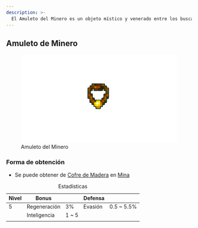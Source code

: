 ```yaml
---
description: >-
  El Amuleto del Minero es un objeto místico y venerado entre los buscadores de minerales y aquellos que trabajan en las profundidades de la tierra. Este amuleto está imbuido de la esencia de la tierra misma y se dice que lleva consigo la bendición de los ancestros mineros
---
```

## Amuleto de Minero

<figure>
    <img src="/.gitbook/assets/img/item/accessories/amulet/miner_amulet.png" alt="">
    <figcaption>Amuleto del Minero</figcaption>
</figure>

### Forma de obtención
* Se puede obtener de [Cofre de Madera](/.gitbook/assets/category/extra/loot/chest/wood_chest.md) en [Mina](/.gitbook/assets/category/location/mine/mine.md)

<table>
    <caption>Estadísticas</caption>
    <thead>
        <tr>
            <th>Nivel</th>
            <th>Bonus</th>
            <th></th>
            <th>Defensa</th>
            <th></th>
        </tr>
    </thead>
    <tbody>
        <tr>
            <td>5</td>
            <td>Regeneración</td>
            <td>3%</td>
            <td>Evasión</td>
            <td>0.5 ~ 5.5%</td>
        </tr>
        <tr>
            <td></td>
            <td>Inteligencia</td>
            <td>1 ~ 5</td>
            <td></td>
            <td></td>
        </tr>
        <tr>
            <td></td>
            <td></td>
            <td></td>
            <td></td>
            <td></td>
        </tr>
    </tbody>
</table>